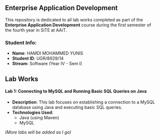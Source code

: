 ## Enterprise Application Development

This repository is dedicated to all lab works completed as part of the **Enterprise Application Development** course during the first semester of the fourth year in SiTE at AAiT.

### Student Info:
- **Name**: HAMDI MOHAMMED YUNIS
- **Student ID**: UGR/8929/14
- **Stream**: Software (Year IV - Sem I)

## Lab Works

#### Lab 1: Connecting to MySQL and Running Basic SQL Queries on Java
- **Description**: This lab focuses on establishing a connection to a MySQL database using Java and executing basic SQL queries.
- **Technologies Used**:
  - Java (using Maven)
  - MySQL

*(More labs will be added as I go)*
